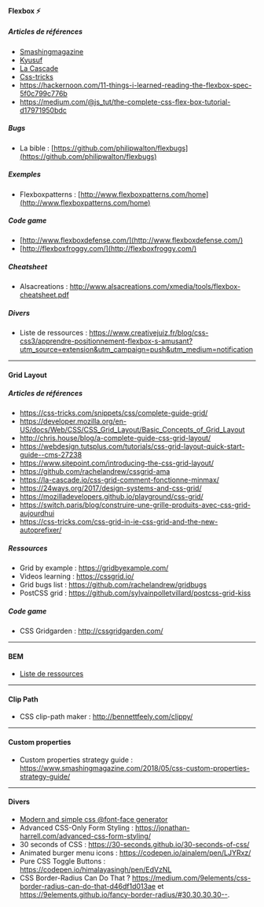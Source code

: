 #### Flexbox :zap:
##### Articles de références
- [Smashingmagazine](https://www.smashingmagazine.com/2016/11/css-grids-flexbox-and-box-alignment-our-new-system-for-web-layout/)
- [Kyusuf](https://kyusuf.com/post/almost-complete-guide-to-flexbox-without-flexbox)
- [La Cascade](https://la-cascade.io/flexbox-guide-complet/)
- [Css-tricks](https://css-tricks.com/snippets/css/a-guide-to-flexbox/)
- https://hackernoon.com/11-things-i-learned-reading-the-flexbox-spec-5f0c799c776b
- https://medium.com/@js_tut/the-complete-css-flex-box-tutorial-d17971950bdc

##### Bugs
- La bible : [https://github.com/philipwalton/flexbugs](https://github.com/philipwalton/flexbugs)

##### Exemples
- Flexboxpatterns : [http://www.flexboxpatterns.com/home](http://www.flexboxpatterns.com/home)

##### Code game
- [http://www.flexboxdefense.com/](http://www.flexboxdefense.com/)
- [http://flexboxfroggy.com/](http://flexboxfroggy.com/)

##### Cheatsheet
- Alsacreations : http://www.alsacreations.com/xmedia/tools/flexbox-cheatsheet.pdf

##### Divers
- Liste de ressources : https://www.creativejuiz.fr/blog/css-css3/apprendre-positionnement-flexbox-s-amusant?utm_source=extension&utm_campaign=push&utm_medium=notification

___
#### Grid Layout
##### Articles de références
- https://css-tricks.com/snippets/css/complete-guide-grid/
- https://developer.mozilla.org/en-US/docs/Web/CSS/CSS_Grid_Layout/Basic_Concepts_of_Grid_Layout
- http://chris.house/blog/a-complete-guide-css-grid-layout/
- https://webdesign.tutsplus.com/tutorials/css-grid-layout-quick-start-guide--cms-27238
- https://www.sitepoint.com/introducing-the-css-grid-layout/
- https://github.com/rachelandrew/cssgrid-ama
- https://la-cascade.io/css-grid-comment-fonctionne-minmax/
- https://24ways.org/2017/design-systems-and-css-grid/
- https://mozilladevelopers.github.io/playground/css-grid/
- https://switch.paris/blog/construire-une-grille-produits-avec-css-grid-aujourdhui
- https://css-tricks.com/css-grid-in-ie-css-grid-and-the-new-autoprefixer/

##### Ressources
- Grid by example : https://gridbyexample.com/
- Videos learning : https://cssgrid.io/
- Grid bugs list : https://github.com/rachelandrew/gridbugs
- PostCSS grid : https://github.com/sylvainpolletvillard/postcss-grid-kiss

##### Code game
- CSS Gridgarden : http://cssgridgarden.com/

___
#### BEM
- [Liste de ressources](https://github.com/sturobson/BEM-resources)

___
#### Clip Path
- CSS clip-path maker : http://bennettfeely.com/clippy/

___
#### Custom properties
- Custom properties strategy guide : https://www.smashingmagazine.com/2018/05/css-custom-properties-strategy-guide/
___
#### Divers
- [Modern and simple css @font-face generator](https://transfonter.org/)
- Advanced CSS-Only Form Styling : https://jonathan-harrell.com/advanced-css-form-styling/
- 30 seconds of CSS : https://30-seconds.github.io/30-seconds-of-css/
- Animated burger menu icons : https://codepen.io/ainalem/pen/LJYRxz/
- Pure CSS Toggle Buttons : https://codepen.io/himalayasingh/pen/EdVzNL
- CSS Border-Radius Can Do That ? https://medium.com/9elements/css-border-radius-can-do-that-d46df1d013ae et https://9elements.github.io/fancy-border-radius/#30.30.30.30--.
